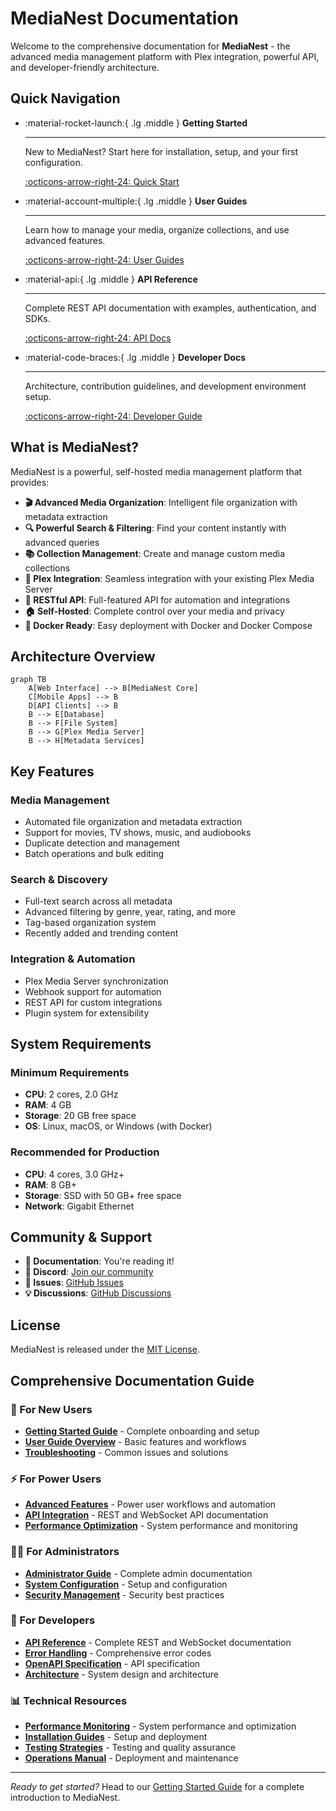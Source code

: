 # MediaNest Documentation

Welcome to the comprehensive documentation for **MediaNest** - the advanced media management platform with Plex integration, powerful API, and developer-friendly architecture.

## Quick Navigation

<div class="grid cards" markdown>

-   :material-rocket-launch:{ .lg .middle } **Getting Started**

    ---

    New to MediaNest? Start here for installation, setup, and your first configuration.

    [:octicons-arrow-right-24: Quick Start](getting-started/quickstart.md)

-   :material-account-multiple:{ .lg .middle } **User Guides**

    ---

    Learn how to manage your media, organize collections, and use advanced features.

    [:octicons-arrow-right-24: User Guides](user-guides/index.md)

-   :material-api:{ .lg .middle } **API Reference**

    ---

    Complete REST API documentation with examples, authentication, and SDKs.

    [:octicons-arrow-right-24: API Docs](api/index.md)

-   :material-code-braces:{ .lg .middle } **Developer Docs**

    ---

    Architecture, contribution guidelines, and development environment setup.

    [:octicons-arrow-right-24: Developer Guide](developers/index.md)

</div>

## What is MediaNest?

MediaNest is a powerful, self-hosted media management platform that provides:

- **🎬 Advanced Media Organization**: Intelligent file organization with metadata extraction
- **🔍 Powerful Search & Filtering**: Find your content instantly with advanced queries
- **📚 Collection Management**: Create and manage custom media collections
- **🔗 Plex Integration**: Seamless integration with your existing Plex Media Server
- **🚀 RESTful API**: Full-featured API for automation and integrations
- **🏠 Self-Hosted**: Complete control over your media and privacy
- **🐋 Docker Ready**: Easy deployment with Docker and Docker Compose

## Architecture Overview

```mermaid
graph TB
    A[Web Interface] --> B[MediaNest Core]
    C[Mobile Apps] --> B
    D[API Clients] --> B
    B --> E[Database]
    B --> F[File System]
    B --> G[Plex Media Server]
    B --> H[Metadata Services]
```

## Key Features

### Media Management
- Automated file organization and metadata extraction
- Support for movies, TV shows, music, and audiobooks
- Duplicate detection and management
- Batch operations and bulk editing

### Search & Discovery
- Full-text search across all metadata
- Advanced filtering by genre, year, rating, and more
- Tag-based organization system
- Recently added and trending content

### Integration & Automation
- Plex Media Server synchronization
- Webhook support for automation
- REST API for custom integrations
- Plugin system for extensibility

## System Requirements

### Minimum Requirements
- **CPU**: 2 cores, 2.0 GHz
- **RAM**: 4 GB
- **Storage**: 20 GB free space
- **OS**: Linux, macOS, or Windows (with Docker)

### Recommended for Production
- **CPU**: 4 cores, 3.0 GHz+
- **RAM**: 8 GB+
- **Storage**: SSD with 50 GB+ free space
- **Network**: Gigabit Ethernet

## Community & Support

- **📖 Documentation**: You're reading it!
- **💬 Discord**: [Join our community](https://discord.gg/medianest)
- **🐛 Issues**: [GitHub Issues](https://github.com/medianest/medianest/issues)
- **💡 Discussions**: [GitHub Discussions](https://github.com/medianest/medianest/discussions)

## License

MediaNest is released under the [MIT License](https://github.com/medianest/medianest/blob/main/LICENSE).

## Comprehensive Documentation Guide

### 🚀 For New Users
- [**Getting Started Guide**](user-guides/getting-started/) - Complete onboarding and setup
- [**User Guide Overview**](user-guides/) - Basic features and workflows
- [**Troubleshooting**](troubleshooting/common-issues/) - Common issues and solutions

### ⚡ For Power Users  
- [**Advanced Features**](user-guides/advanced-features/) - Power user workflows and automation
- [**API Integration**](api/) - REST and WebSocket API documentation
- [**Performance Optimization**](api/performance/) - System performance and monitoring

### 👨‍💼 For Administrators
- [**Administrator Guide**](user-guides/admin-guide/) - Complete admin documentation
- [**System Configuration**](configuration/) - Setup and configuration
- [**Security Management**](security/) - Security best practices

### 🔧 For Developers
- [**API Reference**](api/) - Complete REST and WebSocket documentation
- [**Error Handling**](api/ERROR_CODES_REFERENCE/) - Comprehensive error codes
- [**OpenAPI Specification**](api/OPENAPI_SPECIFICATION_V3.yaml) - API specification
- [**Architecture**](architecture/) - System design and architecture

### 📊 Technical Resources
- [**Performance Monitoring**](api/performance/) - System performance and optimization
- [**Installation Guides**](installation/) - Setup and deployment
- [**Testing Strategies**](testing/) - Testing and quality assurance
- [**Operations Manual**](operations/) - Deployment and maintenance

---

*Ready to get started?* Head to our [Getting Started Guide](user-guides/getting-started/) for a complete introduction to MediaNest.